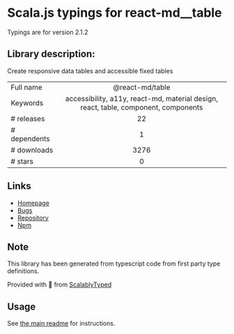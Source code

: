 
# Scala.js typings for react-md__table

Typings are for version 2.1.2

## Library description:
Create responsive data tables and accessible fixed tables

|                    |                 |
| ------------------ | :-------------: |
| Full name          | @react-md/table |
| Keywords           | accessibility, a11y, react-md, material design, react, table, component, components |
| # releases         | 22 |
| # dependents       | 1 |
| # downloads        | 3276 |
| # stars            | 0 |

## Links
- [Homepage](https://react-md.dev/packages/table/demos)
- [Bugs](https://github.com/mlaursen/react-md/issues)
- [Repository](https://github.com/mlaursen/react-md)
- [Npm](https://www.npmjs.com/package/%40react-md%2Ftable)
    


## Note
This library has been generated from typescript code from first party type definitions.

Provided with :purple_heart: from [ScalablyTyped](https://github.com/oyvindberg/ScalablyTyped)

## Usage
See [the main readme](../../readme.md) for instructions.


